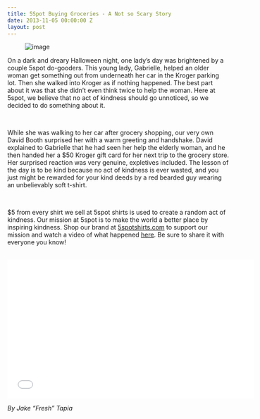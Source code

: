 ```yaml
---
title: 5Spot Buying Groceries - A Not so Scary Story
date: 2013-11-05 00:00:00 Z
layout: post
---
```

 
<p><figure class="tmblr-full" data-orig-height="144" data-orig-width="500"><img alt="image" src="https://66.media.tumblr.com/8532495cb33d9802e8213ffbf648cd4f/9cca8fb3d4947a58-01/s540x810/554ce62610199f31835944289c4ce6e66a2ca34e.png" data-orig-height="144" data-orig-width="500"/></figure></p>

<p>On a dark and dreary Halloween night, one lady’s day was brightened by a couple 5spot do-gooders. This young lady, Gabrielle, helped an older woman get something out from underneath her car in the Kroger parking lot. Then she walked into Kroger as if nothing happened. The best part about it was that she didn’t even think twice to help the woman. Here at 5spot, we believe that no act of kindness should go unnoticed, so we decided to do something about it. </p>
<p><strong><strong><br/></strong></strong></p>
<p>While she was walking to her car after grocery shopping, our very own David Booth surprised her with a warm greeting and handshake. David explained to Gabrielle that he had seen her help the elderly woman, and he then handed her a $50 Kroger gift card for her next trip to the grocery store.  Her surprised reaction was very genuine, expletives included. The lesson of the day is to be kind because no act of kindness is ever wasted, and you just might be rewarded for your kind deeds by a red bearded guy wearing an unbelievably soft t-shirt.</p>
<p><strong><strong><br/></strong></strong></p>
<p>$5 from every shirt we sell at 5spot shirts is used to create a random act of kindness. Our mission at 5spot is to make the world a better place by inspiring kindness. Shop our brand at <a href="http://www.5spotshirts.com/" target="_blank">5spotshirts.com</a> to support our mission and watch a video of what happened <a href="http://www.youtube.com/watch?v=ux3IElHqu2g&amp;feature=youtu.be" target="_blank">here</a>. Be sure to share it with everyone you know!</p>
<p><br/><iframe frameborder="0" height="315" src="//www.youtube.com/embed/ux3IElHqu2g" width="560"></iframe></p>
<p><em>By Jake &ldquo;Fresh&rdquo; Tapia</em></p>
